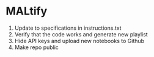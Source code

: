 # MALtify
1. Update to specifications in instructions.txt
2. Verify that the code works and generate new playlist
3. Hide API keys and upload new notebooks to Github
4. Make repo public
